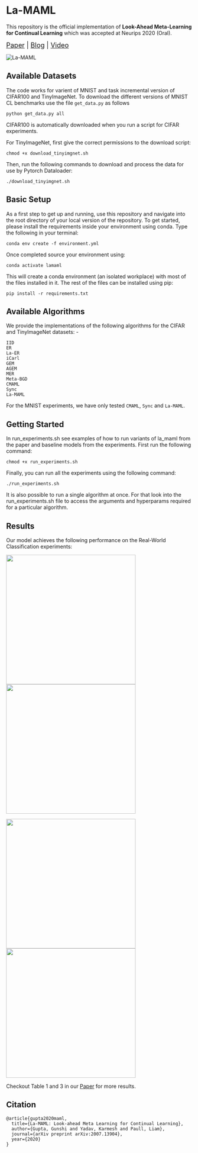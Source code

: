 # La-MAML

This repository is the official implementation of **Look-Ahead Meta-Learning for Continual Learning** which was accepted at Neurips 2020 (Oral).

<font size="+1">[Paper](https://arxiv.org/abs/2007.13904) | [Blog](https://mila.quebec/en/blog/) | [Video](https://www.youtube.com/watch?v=HzewyVu8LaY)</font>

![La-MAML](images/lamaml.gif)

## Available Datasets

The code works for varient of MNIST and task incremental version of CIFAR100 and TinyImageNet. To download the different versions of MNIST CL benchmarks use the file ```get_data.py``` as follows

```python get_data.py all```

CIFAR100 is automatically downloaded when you run a script for CIFAR experiments.

For TinyImageNet, first give the correct permissions to the download script:

```chmod +x download_tinyimgnet.sh```

Then, run the following commands to download and process the data for use by Pytorch Dataloader:

```./download_tinyimgnet.sh```

## Basic Setup

As a first step to get up and running, use this repository and navigate into the root directory of your local version of the repository. To get started, please install the requirements inside your environment using conda. Type the following in your terminal:

```conda env create -f environment.yml```

Once completed source your environment using:

```conda activate lamaml```

This will create a conda environment (an isolated workplace) with most of the files installed in it. The rest of the files can be installed using pip:

```pip install -r requirements.txt```

## Available Algorithms

We provide the implementations of the following algorithms for the CIFAR and TinyImageNet datasets: - 

```
IID
ER
La-ER
iCarl
GEM
AGEM
MER
Meta-BGD
CMAML
Sync
La-MAML
```
For the MNIST experiments, we have only tested `CMAML`, `Sync` and `La-MAML`.

## Getting Started

In run_experiments.sh see examples of how to run variants of la_maml from the paper and baseline models from the experiments. First run the following command:

```chmod +x run_experiments.sh```

Finally, you can run all the experiments using the following command:

```
./run_experiments.sh
```
It is also possible to run a single algorithm at once. For that look into the run_experiments.sh file to access the arguments and hyperparams required for a particular algorithm.


## Results

Our model achieves the following performance on the Real-World Classification experiments:

<p float="left">
  <img src="images/CIFAR100_multi_pass.png" width="350" />
  <img src="images/TinyImagenet_multi_pass.png" width="350" /> 
</p>

<p float="left">
  <img src="images/CIFAR100_single_pass.png" width="350" />
  <img src="images/TinyImagenet_single_pass.png" width="350" /> 
</p>

Checkout Table 1 and 3 in our [Paper](https://arxiv.org/abs/2007.13904) for more results.

## Citation

```
@article{gupta2020maml,
  title={La-MAML: Look-ahead Meta Learning for Continual Learning},
  author={Gupta, Gunshi and Yadav, Karmesh and Paull, Liam},
  journal={arXiv preprint arXiv:2007.13904},
  year={2020}
}
```
